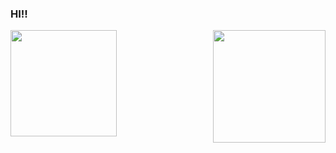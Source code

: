 ### HI!! 
<div> 
    <img  height="170rem" src="https://github-readme-stats.vercel.app/api?username=Matheus-Adiel&show_icons=true&theme=gotham&include_all_commits=true&count_private=true"/>
    <img align="right" height="180em" src="https://github-readme-stats.vercel.app/api/top-langs/?username=matheus-adiel&layout=compact&langs_count=16&theme=gotham"/>
</div>
